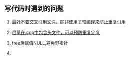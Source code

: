##                                   写代码时遇到的问题

1. [最好不要交叉引用文件，除非使用了预编译来防止重复引用](https://blog.csdn.net/hazir/article/details/38600419?utm_medium=distribute.pc_relevant.none-task-blog-2%7Edefault%7EBlogCommendFromBaidu%7Edefault-6.control&depth_1-utm_source=distribute.pc_relevant.none-task-blog-2%7Edefault%7EBlogCommendFromBaidu%7Edefault-6.control)

2. [尽量在.cpp中包含头文件，可以预防重复定义](https://blog.csdn.net/xueruifan/article/details/50569639)
3. free后赋值NULL,避免野指针
4. 

